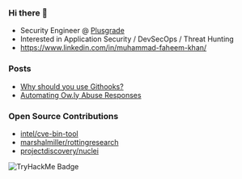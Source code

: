 ### Hi there 👋

- Security Engineer @ [Plusgrade](https://github.com/plusgrade)
- Interested in Application Security / DevSecOps / Threat Hunting 
- https://www.linkedin.com/in/muhammad-faheem-khan/

### Posts
- [Why should you use Githooks?](https://faheems-musing.com/githooks)
- [Automating Ow.ly Abuse Responses](https://medium.com/hootsuite-engineering/automating-ow-ly-abuse-responses-ecb2b5bc44b8)

### Open Source Contributions
- [intel/cve-bin-tool](https://github.com/intel/cve-bin-tool)
- [marshalmiller/rottingresearch](https://github.com/marshalmiller/rottingresearch)  
- [projectdiscovery/nuclei](https://github.com/projectdiscovery/nuclei)

![TryHackMe Badge](https://tryhackme-badges.s3.amazonaws.com/Shrek.png?)

<!-- EOF -->
